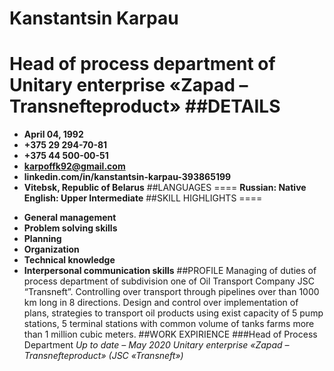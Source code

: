 # Kanstantsin Karpau
**Head of process department**
**of Unitary enterprise**
**«Zapad –Transnefteproduct»**
##DETAILS
====
+ **April 04, 1992**
+ **+375 29 294-70-81**
+ **+375 44 500-00-51**
+ **karpoffk92@gmail.com**
+ **linkedin.com/in/kanstantsin-karpau-393865199**
+ **Vitebsk, Republic of Belarus**
##LANGUAGES
====
**Russian: Native**
**English: Upper Intermediate**
##SKILL HIGHLIGHTS
====
-	**General management**
-	**Problem solving skills**
-	**Planning**
-	**Organization**
-	**Technical knowledge**
-	**Interpersonal communication skills**
##PROFILE 
 Managing of duties of process department of subdivision one of Oil Transport Company JSC “Transneft”. Controlling over transport through pipelines over than 1000 km long in 8 directions. Design and control over implementation of plans, strategies to transport oil products using exist capacity of 5 pump stations, 5 terminal stations with common volume  of tanks farms more than 1 million cubic meters.
##WORK EXPIRIENCE
###Head of Process Department 
*Up to date – May 2020*
*Unitary enterprise «Zapad – Transnefteproduct» (JSC «Transneft»)*

